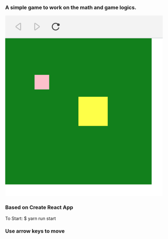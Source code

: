 ### A simple game to work on the math and game logics.

![alt text](https://github.com/adamplabarge/simple_game/blob/master/simple_game.png?raw=true)

### Based on Create React App
To Start: $ yarn run start

### Use arrow keys to move
